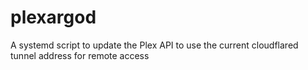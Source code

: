 # plexargod
 A systemd script to update the Plex API to use the current cloudflared tunnel address for remote access
